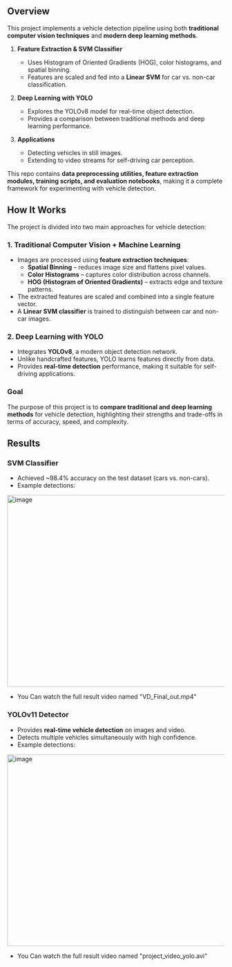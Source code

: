 ## Overview  

This project implements a vehicle detection pipeline using both **traditional computer vision techniques** and **modern deep learning methods**.  

1. **Feature Extraction & SVM Classifier**  
   - Uses Histogram of Oriented Gradients (HOG), color histograms, and spatial binning.  
   - Features are scaled and fed into a **Linear SVM** for car vs. non-car classification.  

2. **Deep Learning with YOLO**  
   - Explores the YOLOv8 model for real-time object detection.  
   - Provides a comparison between traditional methods and deep learning performance.  

3. **Applications**  
   - Detecting vehicles in still images.  
   - Extending to video streams for self-driving car perception.  

This repo contains **data preprocessing utilities, feature extraction modules, training scripts, and evaluation notebooks**, making it a complete framework for experimenting with vehicle detection.  
## How It Works  

The project is divided into two main approaches for vehicle detection:  

### 1. Traditional Computer Vision + Machine Learning  
- Images are processed using **feature extraction techniques**:  
  - **Spatial Binning** – reduces image size and flattens pixel values.  
  - **Color Histograms** – captures color distribution across channels.  
  - **HOG (Histogram of Oriented Gradients)** – extracts edge and texture patterns.  
- The extracted features are scaled and combined into a single feature vector.  
- A **Linear SVM classifier** is trained to distinguish between car and non-car images.  

### 2. Deep Learning with YOLO  
- Integrates **YOLOv8**, a modern object detection network.  
- Unlike handcrafted features, YOLO learns features directly from data.  
- Provides **real-time detection** performance, making it suitable for self-driving applications.  

### Goal  
The purpose of this project is to **compare traditional and deep learning methods** for vehicle detection, highlighting their strengths and trade-offs in terms of accuracy, speed, and complexity.  

## Results  

### SVM Classifier  
- Achieved ~98.4% accuracy on the test dataset (cars vs. non-cars).
- Example detections:
<img width="960" height="443" alt="image" src="https://github.com/user-attachments/assets/60b55de6-401f-464a-be76-c1f2abd1f0bc" />

- You Can watch the full result video named "VD_Final_out.mp4"

### YOLOv11 Detector  
- Provides **real-time vehicle detection** on images and video.  
- Detects multiple vehicles simultaneously with high confidence.  
- Example detections:  
<img width="960" height="443" alt="image" src="https://github.com/user-attachments/assets/e8856527-2605-4f22-bc59-b1d2a8b4bad3" />

- You Can watch the full result video named "project_video_yolo.avi"





